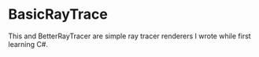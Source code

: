 # BasicRayTrace
This and BetterRayTracer are simple ray tracer renderers I wrote while first learning C#.
